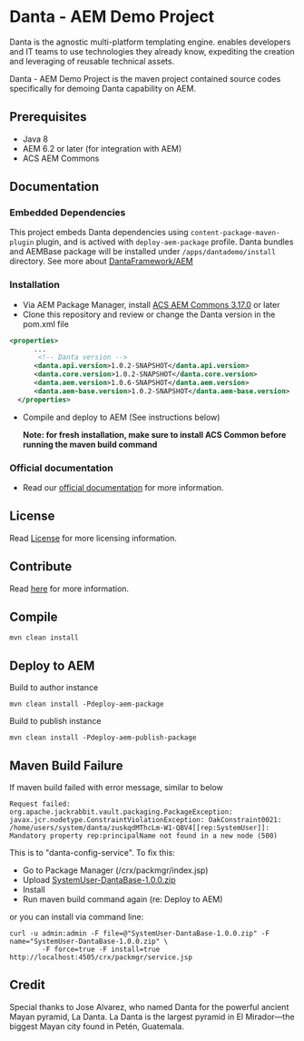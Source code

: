 # Danta - AEM Demo Project

Danta is the agnostic multi-platform templating engine. enables developers and IT teams to use technologies they already know, expediting the creation and leveraging of reusable technical assets.

Danta - AEM Demo Project is the maven project contained source codes specifically for demoing Danta capability on AEM.

## Prerequisites

 * Java 8
 * AEM 6.2 or later (for integration with AEM)
 * ACS AEM Commons

## Documentation

### Embedded Dependencies

This project embeds Danta dependencies using `content-package-maven-plugin` plugin, and is actived with `deploy-aem-package` profile. Danta bundles and AEMBase package will be installed under `/apps/dantademo/install` directory. See more about [DantaFramework/AEM](https://github.com/DantaFramework/AEM)

### Installation

  * Via AEM Package Manager, install [ACS AEM Commons 3.17.0](https://github.com/Adobe-Consulting-Services/acs-aem-commons/releases/tag/acs-aem-commons-3.17.0) or later
  * Clone this repository and review or change the Danta version in the pom.xml file

  ```xml
  <properties>
        ...
         <!-- Danta version -->
        <danta.api.version>1.0.2-SNAPSHOT</danta.api.version>
        <danta.core.version>1.0.2-SNAPSHOT</danta.core.version>
        <danta.aem.version>1.0.6-SNAPSHOT</danta.aem.version>
        <danta.aem-base.version>1.0.2-SNAPSHOT</danta.aem-base.version>
    </properties>
  ```
  * Compile and deploy to AEM (See instructions below)

    **Note: for fresh installation, make sure to install ACS Common before running the maven build command**

### Official documentation

  * Read our [official documentation](https://danta.tikaltechnologies.io/docs) for more information.

## License

Read [License](LICENSE) for more licensing information.

## Contribute

Read [here](CONTRIBUTING.md) for more information.

## Compile

    mvn clean install

## Deploy to AEM

Build to author instance

    mvn clean install -Pdeploy-aem-package

Build to publish instance

    mvn clean install -Pdeploy-aem-publish-package

## Maven Build Failure

If maven build failed with error message, similar to below

    Request failed: org.apache.jackrabbit.vault.packaging.PackageException: javax.jcr.nodetype.ConstraintViolationException: OakConstraint0021: /home/users/system/danta/zuskqdMThcLm-W1-QBV4[[rep:SystemUser]]: Mandatory property rep:principalName not found in a new node (500)

This is to "danta-config-service". To fix this:

 * Go to Package Manager (/crx/packmgr/index.jsp)
 * Upload [SystemUser-DantaBase-1.0.0.zip](https://github.com/DantaFramework/AEMBase/blob/master/SystemUser-DantaBase-1.0.0.zip)
 * Install
 * Run maven build command again (re: Deploy to AEM)

 or you can install via command line:

    curl -u admin:admin -F file=@"SystemUser-DantaBase-1.0.0.zip" -F name="SystemUser-DantaBase-1.0.0.zip" \
            -F force=true -F install=true http://localhost:4505/crx/packmgr/service.jsp

 
## Credit

Special thanks to Jose Alvarez, who named Danta for the powerful ancient Mayan pyramid, La Danta. 
La Danta is the largest pyramid in El Mirador—the biggest Mayan city found in Petén, Guatemala.